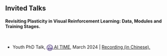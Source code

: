 <h1 id="invited-talks"></h1>

<h2 style="margin: 20px 0px 10px;">Invited Talks</h2>

<h4>Revisiting Plasticity in Visual Reinforcement Learning: Data, Modules and Training Stages.</h4>

<ul>    
  <li>
    <p>
      <div class="event-info">
        <span class="event-title">Youth PhD Talk,</span>
        <span class="event-host"><a href="http://www.aitime.cn/" target="_blank" rel="noopener noreferrer" class="brand"><img src="/assets/Logo/AITIME.png" alt="AI TIME" width="19.778" height="20" style="vertical-align: middle;"> AI TIME</a>,</span>
        <time datetime="2024-03">March 2024 |</time>
        <a href="https://www.bilibili.com/video/BV1RF4m157Uh/" target="_blank" rel="noopener noreferrer" class="rec-link" title="Talk Recording (in Chinese)" aria-label="Watch talk recording"> Recording (in Chinese).</a>
      </div>
    </p>
  </li>
</ul>
